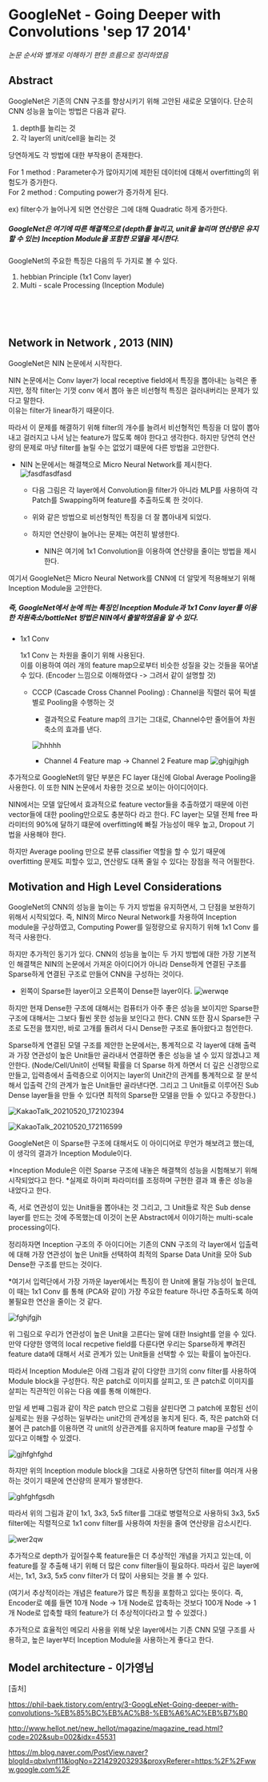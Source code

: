 # GoogleNet - Going Deeper with Convolutions 'sep 17 2014'

*논문 순서와 별개로 이해하기 편한 흐름으로 정리하였음*

## Abstract

GoogleNet은 기존의 CNN 구조를 향상시키기 위해 고안된 새로운 모델이다.
단순히 CNN 성능을 높이는 방법은 다음과 같다. 
  
  1. depth를 늘리는 것
  2. 각 layer의 unit/cell을 늘리는 것

당연하게도 각 방법에 대한 부작용이 존재한다.

  For 1 method : Parameter수가 많아지기에 제한된 데이터에 대해서 overfitting의 위험도가 증가한다. <br>
  For 2 method : Computing power가 증가하게 된다. 
  
  ex) filter수가 늘어나게 되면 연산량은 그에 대해 Quadratic 하게 증가한다.
  
  ##### GoogleNet은 여기에 따른 해결책으로 (depth를 늘리고, unit을 늘리며 연산량은 유지할 수 있는) Inception Module을 포함한 모델을 제시한다.
  
GoogleNet의 주요한 특징은 다음의 두 가지로 볼 수 있다.

  1. hebbian Principle (1x1 Conv layer)
  2. Multi - scale Processing (Inception Module)

<br><br><br>

## Network in Network , 2013 (NIN) 

GoogleNet은 NIN 논문에서 시작한다.

NIN 논문에서는 Conv layer가 local receptive field에서 특징을 뽑아내는 능력은 좋지만, 정작 filter는 기껏 conv 에서 뽑아 놓은 비선형적 특징은 걸러내버리는 문제가 있다고 말한다.<br>이유는 filter가 linear하기 때문이다.

따라서 이 문제를 해결하기 위해 filter의 개수를 늘려서 비선형적인 특징을 더 많이 뽑아내고 걸러지고 나서 남는 feature가 많도록 해야 한다고 생각한다.
하지만 당연히 연산량의 문제로 마냥 filter를 늘릴 수는 없었기 떄문에 다른 방법을 고안한다.

  - NIN 논문에서는 해결책으로 Micro Neural Network를 제시한다. 
  ![fasdfasdfasd](https://user-images.githubusercontent.com/59076451/118940209-70dc2380-b98b-11eb-9ec7-11d05aa31ba2.PNG)
  
    - 다음 그림은 각 layer에서 Convolution을 filter가 아니라 MLP를 사용하여 각 Patch를 Swapping하며 feature를 추출하도록 한 것이다.
    - 위와 같은 방법으로 비선형적인 특징을 더 잘 뽑아내게 되었다.
    
    - 하지만 연산량이 늘어나는 문제는 여전히 발생한다.    
      - NIN은 여기에 1x1 Convolution을 이용하여 연산량을 줄이는 방법을 제시한다.

여기서 GoogleNet은 Micro Neural Network를 CNN에 더 알맞게 적용해보기 위해 Inception Module을 고안한다. 

##### 즉, GoogleNet에서 눈에 띄는 특징인 Inception Module과 1x1 Conv layer를 이용한 차원축소/bottleNet 방법은 NIN에서 출발하였음을 알 수 있다.

* 1x1 Conv 

  1x1 Conv 는 차원을 줄이기 위해 사용된다. <br> 이를 이용하여 여러 개의 feature map으로부터 비슷한 성질을 갖는 것들을 묶어낼 수 있다. (Encoder 느낌으로 이해하였다 -> 그려서 같이 설명할 것)
  
    - CCCP (Cascade Cross Channel Pooling) : Channel을 직렬러 묶어 픽셀 별로 Pooling을 수행하는 것 
      - 결과적으로 Feature map의 크기는 그대로, Channel수만 줄어들어 차원 축소의 효과를 낸다.
      
      ![hhhhh](https://user-images.githubusercontent.com/59076451/118941630-e1d00b00-b98c-11eb-9014-1d304043432c.PNG)
    
      - Channel 4 Feature map -> Channel 2 Feature map 
        ![ghjgjhjgh](https://user-images.githubusercontent.com/59076451/118941810-15129a00-b98d-11eb-9fbb-bd7845715e3f.PNG)

추가적으로 GoogleNet의 말단 부분은 FC layer 대신에 Global Average Pooling을 사용한다. 이 또한 NIN 논문에서 차용한 것으로 보이는 아이디어이다.

NIN에서는 모델 앞단에서 효과적으로 feature vector들을 추출하였기 때문에 이런 vector들에 대한 pooling만으로도 충분하다 라고 한다.
FC layer는 모델 전체 free 파라미터의 90%에 달하기 떄문에 overfitting에 빠질 가능성이 매우 높고, Dropout 기법을 사용해야 한다.

하지만 Average pooling 만으로 분류 classifier 역할을 할 수 있기 때문에 overfitting 문제도 피할수 있고, 연산량도 대폭 줄일 수 있다는 장점을 적극 어필한다.


## Motivation and High Level Considerations

GoogleNet의 CNN의 성능을 높이는 두 가지 방법을 유지하면서, 그 단점을 보완하기 위해서 시작되었다.
즉, NIN의 Mirco Neural Network를 차용하여 Inception module을 구상하였고, Computing Power를 일정량으로 유지하기 위해 1x1 Conv 를 적극 사용한다.

하지만 추가적인 동기가 있다.
CNN의 성능을 높이는 두 가지 방법에 대한 가장 기본적인 해결책은 NIN의 논문에서 가져온 아이디어가 아니라 Dense하게 연결된 구조를 Sparse하게 연결된 구조로 만들어 CNN을 구성하는 것이다.

  - 왼쪽이 Sparse한 layer이고 오른쪽이 Dense한 layer이다.
  ![werwqe](https://user-images.githubusercontent.com/59076451/118943709-d4b41b80-b98e-11eb-9864-bf62815e3c2b.PNG)
  
하지만 현재 Dense한 구조에 대해서는 컴퓨터가 아주 좋은 성능을 보이지만 Sparse한 구조에 대해서는 그보다 훨씬 못한 성능을 보인다고 한다.
CNN 또한 잠시 Sparse한 구조로 도전을 했지만, 바로 고개를 돌려서 다시 Dense한 구조로 돌아왔다고 첨언한다.

Sparse하게 연결된 모델 구조를 제안한 논문에서는, 통계적으로 각 layer에 대해 출력과 가장 연관성이 높은 Unit들만 골라내서 연결하면 좋은 성능을 낼 수 있지 않겠냐고 제안한다.
(Node/Cell/Unit이 선택될 확률을 더 Sparse 하게 하면서 더 깊은 신경망으로 만들고, 입력층에서 출력층으로 이어지는 layer의 Unit간의 관계를 통계적으로 잘 분석해서 입출력 간의 관계가 높은 Unit들만 골라낸다면. 그리고 그 Unit들로 이루어진 Sub Dense layer들을 만들 수 있다면 최적의 Sparse한 모델을 만들 수 있다고 주장한다.)

![KakaoTalk_20210520_172102394](https://user-images.githubusercontent.com/59076451/118944873-ea761080-b98f-11eb-95dc-12b697ce02be.png)

![KakaoTalk_20210520_172116599](https://user-images.githubusercontent.com/59076451/118944906-f366e200-b98f-11eb-8a48-c7de5d45ef82.png)

GoogleNet은 이 Sparse한 구조에 대해서도 이 아이디어로 무언가 해보려고 했는데, 이 생각의 결과가 Inception Module이다.

*Inception Module은 이런 Sparse 구조에 내놓은 해결책의 성능을 시험해보기 위해 시작되었다고 한다. 
*실제로 하이퍼 파라미터를 조정하며 구현한 결과 꽤 좋은 성능을 내었다고 한다.

즉, 서로 연관성이 있는 Unit들을 뽑아내는 것 그리고, 그 Unit들로 작은 Sub dense layer를 만드는 것에 주목했는데 이것이 논문 Abstract에서 이야기하는 multi-scale processing이다.

정리하자면 Inception 구조의 주 아이디어는 기존의 CNN 구조의 각 layer에서 입출력에 대해 가장 연관성이 높은 Unit들 선택하여 최적의 Sparse Data Unit을 모아 Sub Dense한 구조를 만드는 것이다.

*여기서 입력단에서 가장 가까운 layer에서는 특징이 한 Unit에 몰릴 가능성이 높은데, 이 때는 1x1 Conv 를 통해 (PCA와 같이) 가장 주요한 feature 하나만 추출하도록 하여 불필요한 연산을 줄이는 것 같다. 

![fghjfgjh](https://user-images.githubusercontent.com/59076451/118947170-0975a200-b992-11eb-970f-47985bd13042.PNG)

위 그림으로 우리가 연관성이 높은 Unit을 고른다는 말에 대한 Insight를 얻을 수 있다.
만약 다양한 영역의 local recpetive field를 다룬다면 우리는 Sparse하게 뿌려진 feature data에 대해서 서로 관계가 있는 Unit들을 선택할 수 있는 확률이 높아진다.

따라서 Inception Module은 아래 그림과 같이 다양한 크기의 conv filter를 사용하여 Module block을 구성한다. 
작은 patch로 이미지를 살피고, 또 큰 patch로 이미지를 살피는 직관적인 이유는 다음 예를 통해 이해한다.

만일 세 번째 그림과 같이 작은 patch 만으로 그림을 살핀다면 그 patch에 포함된 선이 실제로는 원을 구성하는 일부라는 unit간의 관계성을 놓치게 된다.
즉, 작은 patch와 더불어 큰 patch를 이용하면 각 unit의 상관관계를 유지하며 feature map을 구성할 수 있다고 이해할 수 있겠다.

![gjhfghfghd](https://user-images.githubusercontent.com/59076451/118947188-0ed2ec80-b992-11eb-96ed-186977ee21eb.PNG)

하지만 위의 Inception module block을 그대로 사용하면 당연히 filter를 여러개 사용하는 것이기 때문에 연산량의 문제가 발생한다.

![ghfghfgsdh](https://user-images.githubusercontent.com/59076451/118947916-c5cf6800-b992-11eb-8a15-52c3c66c112c.PNG)

따라서 위의 그림과 같이 1x1, 3x3, 5x5 filter를 그대로 병렬적으로 사용하되 3x3, 5x5 filter에는 직렬적으로 1x1 conv filter를 사용하여 차원을 줄여 연산량을 감소시킨다.


![wer2qw](https://user-images.githubusercontent.com/59076451/118948432-3aa2a200-b993-11eb-9ea5-292c5457f471.PNG)

추가적으로 depth가 깊어질수록 feature들은 더 추상적인 개념을 가지고 있는데, 이 feature를 잘 추출해 내기 위해 더 많은 conv filter들이 필요하다.
따라서 깊은 layer에서는, 1x1, 3x3, 5x5 conv filter가 더 많이 사용되는 것을 볼 수 있다.

(여기서 추상적이라는 개념은 feature가 많은 특징을 포함하고 있다는 뜻이다. 즉, Encoder로 예를 들면 10개 Node -> 1개 Node로 압축하는 것보다 100개 Node -> 1개 Node로 압축할 때의 feature가 더 추상적이다라고 할 수 있겠다.)

추가적으로 효율적인 메모리 사용을 위해 낮운 layer에서는 기존 CNN 모델 구조를 사용하고, 높은 layer부터 Inception Module을 사용하는게 좋다고 한다. 


## Model architecture - 이가영님  






        
      

  
  
    
  
  






 




[출처]

https://phil-baek.tistory.com/entry/3-GoogLeNet-Going-deeper-with-convolutions-%EB%85%BC%EB%AC%B8-%EB%A6%AC%EB%B7%B0

http://www.hellot.net/new_hellot/magazine/magazine_read.html?code=202&sub=002&idx=45531

https://m.blog.naver.com/PostView.naver?blogId=qbxlvnf11&logNo=221429203293&proxyReferer=https:%2F%2Fwww.google.com%2F






